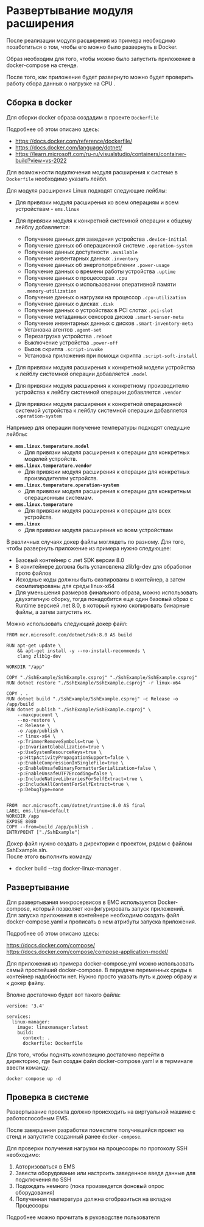 # Развертывание модуля расширения

После реализации модуля расширения из примера необходимо позаботиться о том, чтобы его можно было развернуть в Docker.

Образ необходим для того, чтобы можно было запустить приложение в docker-compose на стенде.

После того, как приложение будет развернуто можно будет проверить работу сбора данных о нагрузке на CPU .

## Сборка в docker

Для сборки docker образа создадим в проекте `Dockerfile`

Подробнее об этом описано здесь:

- <https://docs.docker.com/reference/dockerfile/>
- <https://docs.docker.com/language/dotnet/>
- <https://learn.microsoft.com/ru-ru/visualstudio/containers/container-build?view=vs-2022>

Для возможности подключения модуля расширения к системе в `Dockerfile` необходимо указать лейбл.

Для модуля расширения Linux подходят следующие лейблы:
* Для привязки модуля расширения ко всем операциям и всем устройствам - `ems.linux`
* Для привязки модуля к конкретной системной операции к общему лейблу добавляется:
    * Получение данных для заведения устройства `.device-initial`
    * Получение данных об операционной системе `.operation-system`
    * Получение данных доступности `.available`
    * Получение инвентарных данных `.inventory`
    * Получение данных об энергопотреблении `.power-usage`
	* Получение данных о времени работы устройства `.uptime`
	* Получение данных о процессорах `.cpu`
	* Получение данных о использовании оперативной памяти `.memory-utilization`
	* Получение данных о нагрузки на процессор `.cpu-utilization`
	* Получение данных о дисках `.disk`
	* Получение данных о устройствах в PCI слотах `.pci-slot`
	* Получение метаданных сенсоров дисков `.smart-sensor-meta`
	* Получение инвентарных данных с дисков `.smart-inventory-meta`
	* Установка агентов `.agent-set`
	* Перезагрузка устройства `.reboot`
	* Выключение устройства `.power-off`
	* Вызов скрипта `.script-invoke`
	* Установка приложения при помощи скрипта `.script-soft-install`
    
* Для привязки модуля расширения к конкретной модели устройства к лейблу системной операции добавляется `.model`
* Для привязки модуля расширения к конкретному производителю устройства к лейблу системной операции добавляется `.vendor`
* Для привязки модуля расширения к конкретной операционной системой устройства к лейблу системной операции добавляется `.operation-system`

Например для операции получение температуры подходят следущие лейблы:

- **`ems.linux.temperature.model`**
    - Для привязки модуля расширения к операции для конкретных моделей устройств.
- **`ems.linux.temperature.vendor`**
    - Для привязки модуля расширения к операции для конкретных производителям устройств.
- **`ems.linux.temperature.operation-system`**
    - Для привязки модуля расширения к операции для конкретным операционным системам.
- **`ems.linux.temperature`**
    - Для привязки модуля расширения к операции для всех устройств.
- **`ems.linux`**
    - Для привязки модуля расширения ко всем устройствам

В различных случаях докер файлы моглядеть по разному. 
Для того, чтобы развернуть приложение из примера нужно следующее:

*	Базовый контейнер с .net SDK версии 8.0
*	В конитейнере должна быть установлена zlib1g-dev для обработки прото файлов
*	Исходные коды должны быть скопированы в контейнер, а затем скомпилированы для среды linux-x64
*	Для уменьшения размеров финального образа, можно использовать двухэтапную сборку, тогда понадобится еще один базовый образ с Runtime версией .net 8.0, в который нужно скопировать
бинарные файлы, а затем запустить их.

Можно использовать следующий докер файл:
	
	FROM mcr.microsoft.com/dotnet/sdk:8.0 AS build

	RUN apt-get update \
		&& apt-get install -y --no-install-recommends \
		clang zlib1g-dev

	WORKDIR "/app"

	COPY "./SshExample/SshExample.csproj" "./SshExample/SshExample.csproj"
	RUN dotnet restore "./SshExample/SshExample.csproj" -r linux-x64

	COPY . .
	RUN dotnet build "./SshExample/SshExample.csproj" -c Release -o /app/build
	RUN dotnet publish "./SshExample/SshExample.csproj" \
		--maxcpucount \
		--no-restore \
		-c Release \
		-o /app/publish \
		-r linux-x64 \
		-p:TrimmerRemoveSymbols=true \
		-p:InvariantGlobalization=true \
		-p:UseSystemResourceKeys=true \
		-p:HttpActivityPropagationSupport=false \
		-p:EnableCompressionInSingleFile=true \
		-p:EnableUnsafeBinaryFormatterSerialization=false \
		-p:EnableUnsafeUTF7Encoding=false \
		-p:IncludeNativeLibrariesForSelfExtract=true \
		-p:IncludeAllContentForSelfExtract=true \
		-p:DebugType=none


	FROM  mcr.microsoft.com/dotnet/runtime:8.0 AS final
	LABEL ems.linux=default
	WORKDIR /app
	EXPOSE 8080
	COPY --from=build /app/publish .
	ENTRYPOINT ["./SshExample"]


Докер файл нужно создать в директории с проектом, рядом с файлом SshExample.sln.  
После этого выполнить команду

*	docker build --tag docker-linux-manager .
## Развертывание


Для развертывания микросервисов в ЕМС используется Docker-compose, который позволяет конфигурировать запуск приложений.  
Для запуска приложения в контейнере необходимо создать файл docker-compose.yaml и прописать в нем атрибуты запуска приложения.

Подробнее об этом описано здесь:

https://docs.docker.com/compose/
https://docs.docker.com/compose/compose-application-model/


Для приложения из примера docker-compose.yml можно использовать самый простейший docker-compose. В передаче переменных среды в контейнер надобности нет.
Нужно просто указать путь к докер образу и к докер файлу.

Вполне достаточно будет вот такого файла:
	
	version: '3.4'

	services:
	  linux-manager:
		image: linuxmanager:latest
		build:
		  context: .
		  dockerfile: Dockerfile

Для того, чтобы поднять композицию достаточно перейти в директорию, где был создан файл docker-compose.yaml и в терминале ввести команду:

	docker compose up -d

## Проверка в системе

Развертывание проекта должно происходить на виртуальной машине с работоспособным EMS.

После завершения разработки поместите получившийся проект на стенд и запустите созданный ранее `docker-compose`.

Для проверки получения нагрузки на процессоры по протоколу SSH необходимо:

1) Авторизоваться в EMS
2) Завести оборудование или настроить заведенное введя данные для подключения по SSH
3) Подождать немного (пока произведется фоновый опрос оборудования)
4) Полученная температура должна отобразиться на вкладке Процессоры

Подробнее можно прочитать в руководстве пользователя
